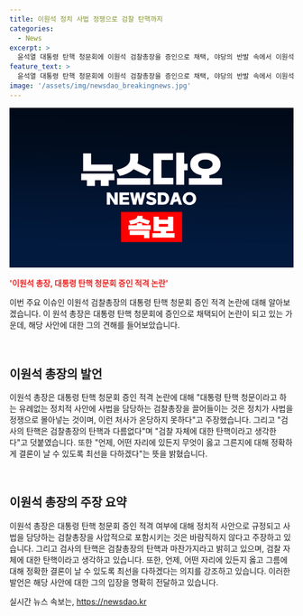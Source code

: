 ```yaml
---
title: 이원석 정치 사법 정쟁으로 검찰 탄핵까지
categories:
  - News
excerpt: >
  윤석열 대통령 탄핵 청문회에 이원석 검찰총장을 증인으로 채택, 야당의 반발 속에서 이원석 총장은 정치적인 사안에 사법을 끌어들이는 것은 온당하지 못하며, 검사 탄핵은 검찰에 대한 탄핵과 같다고 주장했습니다. 또한 후배 검사들에게 힘을 주고 싶다는 의지를 밝히며, 논란을 불어 일으키고 있습니다.
feature_text: >
  윤석열 대통령 탄핵 청문회에 이원석 검찰총장을 증인으로 채택, 야당의 반발 속에서 이원석 총장은 정치적인 사안에 사법을 끌어들이는 것은 온당하지 못하며, 검사 탄핵은 검찰에 대한 탄핵과 같다고 주장했습니다. 또한 후배 검사들에게 힘을 주고 싶다는 의지를 밝히며, 논란을 불어 일으키고 있습니다.
image: '/assets/img/newsdao_breakingnews.jpg'
---
```


<p><img src="/assets/img/newsdao_breakingnews.jpg" alt="ranknews 속보" /></p>

<p><b><span style="color: #ee2323;">'이원석 총장, 대통령 탄핵 청문회 증인 적격 논란'</span></b></p>

<p>이번 주요 이슈인 이원석 검찰총장의 대통령 탄핵 청문회 증인 적격 논란에 대해 알아보겠습니다. 이 원석 총장은 대통령 탄핵 청문회에 증인으로 채택되어 논란이 되고 있는 가운데, 해당 사안에 대한 그의 견해를 들어보았습니다. <p data-ke-size="size16">&nbsp;</p></p>

<h2 data-ke-size="size26">이원석 총장의 발언</h2>

<p>이원석 총장은 대통령 탄핵 청문회 증인 적격 논란에 대해 "대통령 탄핵 청문이라고 하는 유례없는 정치적 사안에 사법을 담당하는 검찰총장을 끌어들이는 것은 정치가 사법을 정쟁으로 몰아넣는 것이며, 이런 처사가 온당하지 못하다"고 주장했습니다. 그리고 "검사의 탄핵은 검찰총장의 탄핵과 다름없다"며 "검찰 자체에 대한 탄핵이라고 생각한다"고 덧붙였습니다. 또한 "언제, 어떤 자리에 있든지 무엇이 옳고 그른지에 대해 정확하게 결론이 날 수 있도록 최선을 다하겠다"는 뜻을 밝혔습니다. <p data-ke-size="size16">&nbsp;</p></p>

<h2 data-ke-size="size26">이원석 총장의 주장 요약</h2>

<p>이원석 총장은 대통령 탄핵 청문회 증인 적격 여부에 대해 정치적 사안으로 규정되고 사법을 담당하는 검찰총장을 사압적으로 포함시키는 것은 바람직하지 않다고 주장하고 있습니다. 그리고 검사의 탄핵은 검찰총장의 탄핵과 마찬가지라고 밝히고 있으며, 검찰 자체에 대한 탄핵이라고 생각하고 있습니다. 또한, 언제, 어떤 자리에 있든지 옳고 그름에 대해 정확한 결론이 날 수 있도록 최선을 다하겠다는 의지를 강조하고 있습니다. 이러한 발언은 해당 사안에 대한 그의 입장을 명확히 전달하고 있습니다. <p data-ke-size="size16"></p></p>
실시간 뉴스 속보는, <a href="https://newsdao.kr" rel="dofollow">https://newsdao.kr</a>


